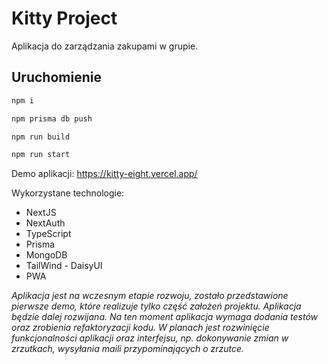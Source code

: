 # Kitty Project
Aplikacja do zarządzania zakupami w grupie.

## Uruchomienie

```bash
npm i

npm prisma db push

npm run build

npm run start
```

Demo aplikacji: https://kitty-eight.vercel.app/

Wykorzystane technologie:
- NextJS
- NextAuth
- TypeScript
- Prisma
- MongoDB
- TailWind - DaisyUI
- PWA

<i>Aplikacja jest na wczesnym etapie rozwoju, zostało przedstawione pierwsze demo, które realizuje tylko część założeń projektu. Aplikacja będzie dalej rozwijana. Na ten moment aplikacja wymaga dodania testów oraz zrobienia refaktoryzacji kodu. W planach jest rozwinięcie funkcjonalności aplikacji oraz interfejsu, np. dokonywanie zmian w zrzutkach, wysyłania maili przypominających o zrzutce.</i>

